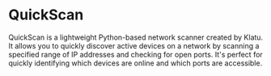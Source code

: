# QuickScan
QuickScan is a lightweight Python-based network scanner created by Klatu. It allows you to quickly discover active devices on a network by scanning a specified range of IP addresses and checking for open ports. It's perfect for quickly identifying which devices are online and which ports are accessible.
